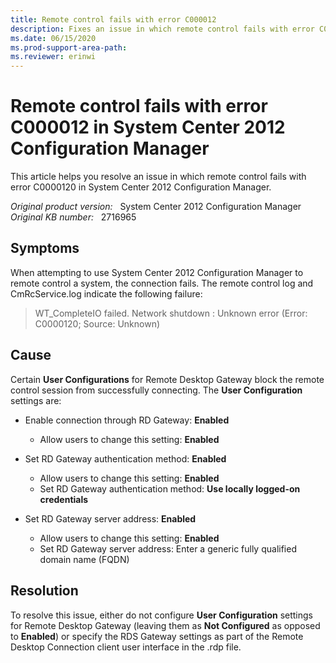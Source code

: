 ```yaml
---
title: Remote control fails with error C000012
description: Fixes an issue in which remote control fails with error C0000120 in System Center 2012 Configuration Manager.
ms.date: 06/15/2020
ms.prod-support-area-path: 
ms.reviewer: erinwi
---
```

# Remote control fails with error C000012 in System Center 2012 Configuration Manager

This article helps you resolve an issue in which remote control fails with error C0000120 in System Center 2012 Configuration Manager.

_Original product version:_ &nbsp; System Center 2012 Configuration Manager  
_Original KB number:_ &nbsp; 2716965

## Symptoms

When attempting to use System Center 2012 Configuration Manager to remote control a system, the connection fails. The remote control log and CmRcService.log indicate the following failure:  

> WT_CompleteIO failed. Network shutdown : Unknown error (Error: C0000120; Source: Unknown)

## Cause

Certain **User Configurations** for Remote Desktop Gateway block the remote control session from successfully connecting. The **User Configuration** settings are:

- Enable connection through RD Gateway: **Enabled**

  - Allow users to change this setting: **Enabled**

- Set RD Gateway authentication method: **Enabled**

  - Allow users to change this setting: **Enabled**
  - Set RD Gateway authentication method: **Use locally logged-on credentials**

- Set RD Gateway server address: **Enabled**

  - Allow users to change this setting: **Enabled**
  - Set RD Gateway server address: Enter a generic fully qualified domain name (FQDN)

## Resolution

To resolve this issue, either do not configure **User Configuration** settings for Remote Desktop Gateway (leaving them as **Not Configured** as opposed to **Enabled**) or specify the RDS Gateway settings as part of the Remote Desktop Connection client user interface in the .rdp file.
